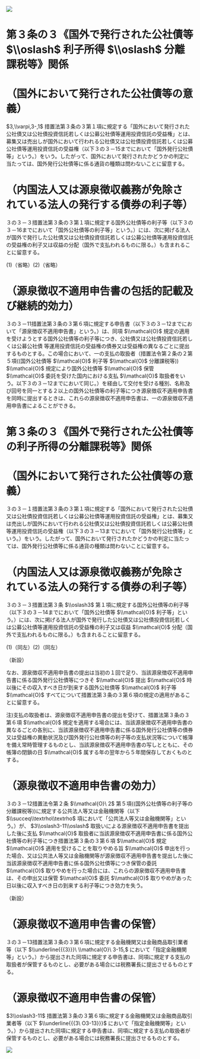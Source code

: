 ![](https://www.nta.go.jp/tmp/364df04e-6989-48cc-9391-2b31274f7b63/images/be489166ba8d04fcf71bb38d541b6433cc5206c3f55446e4639d5b4436c43dfd.jpg)

# 第３条の３《国外で発行された公社債等 $\\oslash$ 利子所得 $\\oslash$ 分離課税等》関係

# （国外において発行された公社債等の意義）

$3,\\varpi,3-,1$ 措置法第３条の３第１項に規定する「国外において発行された公社債又は公社債投資信託若しくは公募公社債等運用投資信託の受益権」とは、募集又は売出しが国外において行われる公社債又は公社債投資信託若しくは公募公社債等運用投資信託の受益権（以下３の３－15までにおいて「国外発行公社債等」という。）をいう。したがって、国外において発行されたかどうかの判定に当たっては、国外発行公社債等に係る通貨の種類は問わないことに留意する。

# （内国法人又は源泉徴収義務が免除されている法人の発行する債券の利子等）

３の３－３措置法第３条の３第１項に規定する国外公社債等の利子等（以下３の３－16までにおいて「国外公社債等の利子等」という。）には、次に掲げる法人が国外で発行した公社債又は公社債投資信託若しくは公募公社債等運用投資信託の受益権の利子又は収益の分配（国外で支払われるものに限る。）も含まれることに留意する。

(1)（省略）(2)（省略）

# （源泉徴収不適用申告書の包括的記載及び継続的効力）

３の３－11措置法第３条の３第６項に規定する申告書（以下３の３－12までにおいて「源泉徴収不適用申告書」という。）は、同項 $\\mathcal{O}$ 規定の適用を受けようとする国外公社債等の利子等につき、公社債又は公社債投資信託若しくは公募公社債 等運用投資信託の受益権の債券又は受益権の異なるごとに提出するものとする。この場合において、一の支払の取扱者（措置法令第２条の２第５項((国外公社債等 $\\mathcal{O}$ 利子等 $\\mathcal{O}$ 分離課税等)) $\\mathcal{O}$ 規定により国外公社債等 $\\mathcal{O}$ 保管 $\\mathcal{O}$ 委託を受けた国内における支払 $\\mathcal{O}$ 取扱者をいう。以下３の３－12までにおいて同じ。）を経由して交付を受ける種別、名称及び回号を同一とする２以上の国外公社債等の利子等につき源泉徴収不適用申告書を同時に提出するときは、これらの源泉徴収不適用申告書は、一の源泉徴収不適用申告書によることができる。

# 第３条の３《国外で発行された公社債等の利子所得の分離課税等》関係

# （国外において発行された公社債等の意義）

３の３－１措置法第３条の３第１項に規定する「国外において発行された公社債又は公社債投資信託若しくは公募公社債等運用投資信託の受益権」とは、募集又は売出しが国外において行われる公社債又は公社債投資信託若しくは公募公社債等運用投資信託の受益権（以下３の３－13までにおいて「国外発行公社債等」という。）をいう。したがって、国外において発行されたかどうかの判定に当たっては、国外発行公社債等に係る通貨の種類は問わないことに留意する。

# （内国法人又は源泉徴収義務が免除されている法人の発行する債券の利子等）

３の３－３措置法第３条 $\\oslash3$ 第１項に規定する国外公社債等の利子等（以下３の３－14までにおいて「国外公社債等 $\\mathcal{O}$ 利子等」という。）には、次に掲げる法人が国外で発行した公社債又は公社債投資信託若しくは公募公社債等運用投資信託の受益権の利子又は収益 $\\mathcal{O}$ 分配（国外で支払われるものに限る。）も含まれることに留意する。

(1)（同左）(2)（同左）

（新設）

なお、源泉徴収不適用申告書の提出は当初の１回で足り、当該源泉徴収不適用申告書に係る国外発行公社債等につきそ $\\mathcal{O}$ 提出 $\\mathcal{O}$ 時以後にその収入すべき日が到来する国外公社債等 $\\mathcal{O}$ 利子等 $\\mathcal{O}$ すべてについて措置法第３条の３第６項の規定の適用があることに留意する。

注)支払の取扱者は、源泉徴収不適用申告書の提出を受けて、措置法第３条の３第６項 $\\mathcal{O}$ 規定を適用する場合には、当該源泉徴収不適用申告書の異なるごとの各別に、当該源泉徴収不適用申告書に係る国外発行公社債等の債券又は受益権の異動状況及び国外発行公社債等の利子等の支払状況等について帳簿を備え常時管理するものとし、当該源泉徴収不適用申告書の写しとともに、その帳簿の閉鎖の日 $\\mathcal{O}$ 属する年の翌年から５年間保存しておくものとする。

# （源泉徴収不適用申告書の効力）

３の３－12措置法令第２条 $\\mathcal{O}\ 2$ 第５項((国外公社債等の利子等の分離課税等))に規定する公共法人等又は金融機関等（以下 $\\succeq\\textrho\\textrho$ 項において「公共法人等又は金融機関等」という。）が、 $3\\oslash3-11\\oslash$ 取扱いによる源泉徴収不適用申告書を提出した後に支払 $\\mathcal{O}$ 取扱者に当該源泉徴収不適用申告書に係る国外公社債等の利子等につき措置法第３条の３第６項 $\\mathcal{O}$ 規定 $\\mathcal{O}$ 適用を受けることを取りやめる旨 $\\mathcal{O}$ 申出を行った場合、又は公共法人等又は金融機関等が源泉徴収不適用申告書を提出した後に当該源泉徴収不適用申告書に係る国外公社債等につき保管の委託 $\\mathcal{O}$ 取りやめを行った場合には、これらの源泉徴収不適用申告書は、その申出又は保管 $\\mathcal{O}$ 委託 $\\mathcal{O}$ 取りやめがあった日以後に収入すべき日の到来する利子等につき効力を失う。

（新設）

# （源泉徴収不適用申告書の保管）

３の３－13措置法第３条の３第６項に規定する金融機関又は金融商品取引業者等（以下 $\\underline{{{3}}}\ \\mathcal{O}\ 3-15,$ において「指定金融機関等」という。）から提出された同項に規定する申告書は、同項に規定する支払の取扱者が保管するものとし、必要がある場合には税務署長に提出させるものとする。

# （源泉徴収不適用申告書の保管）

$3\\oslash3-11$ 措置法第３条の３第６項に規定する金融機関又は金融商品取引業者等（以下 $\\underline{{{3\ O3-13}}}$ において「指定金融機関等」という。）から提出された同項に規定する申告書は、同項に規定する支払の取扱者が保管するものとし、必要がある場合には税務署長に提出させるものとする。

![](https://www.nta.go.jp/tmp/364df04e-6989-48cc-9391-2b31274f7b63/images/de9f79592da3a5cdc6aeb8704942eef58e31d4bb53862748a250c672cb659955.jpg)